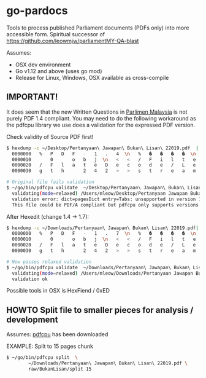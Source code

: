 # go-pardocs
Tools to process published Parliament documents (PDFs only) into more accessible form. Spiritual successor of https://github.com/leowmjw/parliamentMY-QA-blast


Assumes: 
- OSX dev environment
- Go v1.12 and above (uses go mod)
- Release for Linux, Windows, OSX available as cross-compile

## IMPORTANT!

It does seem that the new Written Questions in [Parlimen Malaysia](http://www.parlimen.gov.my/files/jindex/pdf/Pertanyaan%20Jawapan%20Bukan%20Lisan%2022019.pdf) 
is not purely PDF 1.4 compliant.  You may need to do the following workaround as the pdfcpu library we use does a validation 
for the expressed PDF version.

Check validity of Source PDF first!
```bash
$ hexdump -c ~/Desktop/Pertanyaan\ Jawapan\ Bukan\ Lisan\ 22019.pdf  | head
  0000000   %   P   D   F   -   1   .   4  \n   %   �   �   �   �  \n   2
  0000010       0       o   b   j  \n   <   <   /   F   i   l   t   e   r
  0000020   /   F   l   a   t   e   D   e   c   o   d   e   /   L   e   n
  0000030   g   t   h       2   4   2   >   >   s   t   r   e   a   m  \n  

# Original file fails validation
$ ~/go/bin/pdfcpu validate  ~/Desktop/Pertanyaan\ Jawapan\ Bukan\ Lisan\ 22019.pdf
  validating(mode=relaxed) /Users/mleow/Desktop/Pertanyaan Jawapan Bukan Lisan 22019.pdf ...
  validation error: dict=pagesDict entry=Tabs: unsupported in version 1.4
  This file could be PDF/A compliant but pdfcpu only supports versions <= PDF V1.7
```

After Hexedit (change 1.4 -> 1.7):
```bash
$ hexdump -c ~/Downloads/Pertanyaan\ Jawapan\ Bukan\ Lisan\ 22019.pdf| head
  0000000   %   P   D   F   -   1   .   7  \n   %   �   �   �   �  \n   2
  0000010       0       o   b   j  \n   <   <   /   F   i   l   t   e   r
  0000020   /   F   l   a   t   e   D   e   c   o   d   e   /   L   e   n
  0000030   g   t   h       2   4   2   >   >   s   t   r   e   a   m  \n

# Now passes relaxed validation
$ ~/go/bin/pdfcpu validate  ~/Downloads/Pertanyaan\ Jawapan\ Bukan\ Lisan\ 22019.pdf
  validating(mode=relaxed) /Users/mleow/Downloads/Pertanyaan Jawapan Bukan Lisan 22019.pdf ...
  validation ok
```
Possible tools in OSX is HexFiend / 0xED

## HOWTO Split file to smaller pieces for analysis / development

Assumes: [pdfcpu](https://github.com/hhrutter/pdfcpu) has been downloaded 

EXAMPLE: Split to 15 pages chunk
```bash
$ ~/go/bin/pdfcpu split  \ 
        ~/Downloads/Pertanyaan\ Jawapan\ Bukan\ Lisan\ 22019.pdf \
        raw/BukanLisan/split 15
```